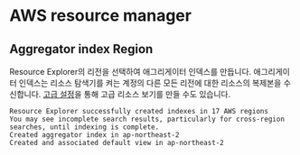 # AWS resource manager

## Aggregator index Region

Resource Explorer의 리전을 선택하여 애그리게이터 인덱스를 만듭니다.
애그리게이터 인덱스는 리소스 탐색기를 켜는 계정의 다른 모든 리전에 대한 리소스의 복제본을 수신합니다.
[고급 설정](https://console.aws.amazon.com/resource-explorer/home?region=ap-northeast-2#/onboarding)을 통해 고급 리소스 보기를 만들 수도 있습니다.

```log
Resource Explorer successfully created indexes in 17 AWS regions
You may see incomplete search results, particularly for cross-region searches, until indexing is complete.
Created aggregator index in ap-northeast-2
Created and associated default view in ap-northeast-2
```